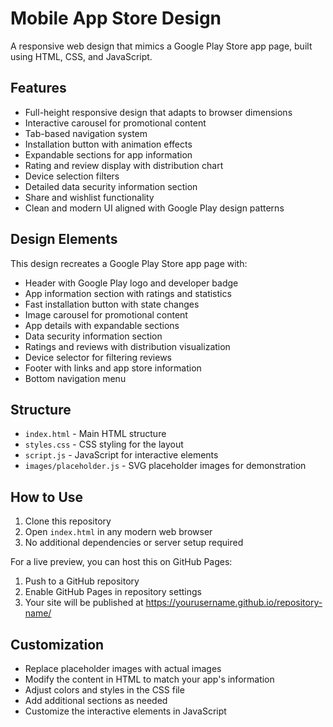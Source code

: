 # Mobile App Store Design

A responsive web design that mimics a Google Play Store app page, built using HTML, CSS, and JavaScript.

## Features

- Full-height responsive design that adapts to browser dimensions
- Interactive carousel for promotional content
- Tab-based navigation system
- Installation button with animation effects
- Expandable sections for app information
- Rating and review display with distribution chart
- Device selection filters
- Detailed data security information section
- Share and wishlist functionality
- Clean and modern UI aligned with Google Play design patterns

## Design Elements

This design recreates a Google Play Store app page with:
- Header with Google Play logo and developer badge
- App information section with ratings and statistics
- Fast installation button with state changes
- Image carousel for promotional content
- App details with expandable sections
- Data security information section
- Ratings and reviews with distribution visualization
- Device selector for filtering reviews
- Footer with links and app store information
- Bottom navigation menu

## Structure

- `index.html` - Main HTML structure
- `styles.css` - CSS styling for the layout
- `script.js` - JavaScript for interactive elements
- `images/placeholder.js` - SVG placeholder images for demonstration

## How to Use

1. Clone this repository
2. Open `index.html` in any modern web browser
3. No additional dependencies or server setup required

For a live preview, you can host this on GitHub Pages:
1. Push to a GitHub repository
2. Enable GitHub Pages in repository settings
3. Your site will be published at https://yourusername.github.io/repository-name/

## Customization

- Replace placeholder images with actual images
- Modify the content in HTML to match your app's information
- Adjust colors and styles in the CSS file
- Add additional sections as needed
- Customize the interactive elements in JavaScript 